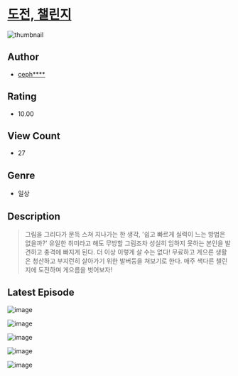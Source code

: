 # [도전, 챌린지](https://comic.naver.com/bestChallenge/list?titleId=810676)
![thumbnail](https://image-comic.pstatic.net/user_contents_data/challenge_comic/2023/05/24/upload_3978148742265397813_480x623.jpeg)

## Author
- [ceph****](https://comic.naver.com/artistTitle?id=367019)

## Rating
- 10.00

## View Count
- 27

## Genre
- 일상

## Description
> 그림을 그리다가 문득 스쳐 지나가는 한 생각, '쉽고 빠르게 실력이 느는 방법은 없을까?' 유일한 취미라고 해도 무방할 그림조차 성실히 임하지 못하는 본인을 발견하고 충격에 빠지게 된다. 더 이상 이렇게 살 수는 없다! 무료하고 게으른 생활은 청산하고 부지런히 살아가기 위한 발버둥을 쳐보기로 한다. 매주 색다른 챌린지에 도전하며 게으름을 벗어보자!


## Latest Episode
![image](https://image-comic.pstatic.net/user_contents_data/challenge_comic/2023/05/25/367019/upload_4120853269854761780.jpeg)

![image](https://image-comic.pstatic.net/user_contents_data/challenge_comic/2023/05/25/367019/upload_4049409208338244452.jpeg)

![image](https://image-comic.pstatic.net/user_contents_data/challenge_comic/2023/05/25/367019/upload_3847026680643661872.jpeg)

![image](https://image-comic.pstatic.net/user_contents_data/challenge_comic/2023/05/25/367019/upload_3546646701759738211.jpeg)

![image](https://image-comic.pstatic.net/user_contents_data/challenge_comic/2023/05/25/367019/upload_3703423671632017765.jpeg)
